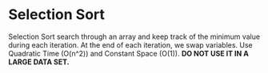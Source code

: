 # Selection Sort

Selection Sort search through an array and keep track of the minimum value during each iteration. At the end of each iteration, we swap variables. Use Quadratic Time (O(n^2)) and Constant Space (O(1)). **DO NOT USE IT IN A LARGE DATA SET.**
